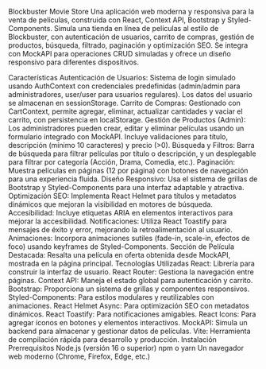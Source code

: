 Blockbuster Movie Store
Una aplicación web moderna y responsiva para la venta de películas, construida con React, Context API, Bootstrap y Styled-Components. Simula una tienda en línea de películas al estilo de Blockbuster, con autenticación de usuarios, carrito de compras, gestión de productos, búsqueda, filtrado, paginación y optimización SEO. Se integra con MockAPI para operaciones CRUD simuladas y ofrece un diseño responsivo para diferentes dispositivos.

Características
Autenticación de Usuarios: Sistema de login simulado usando AuthContext con credenciales predefinidas (admin/admin para administradores, user/user para usuarios regulares). Los datos del usuario se almacenan en sessionStorage.
Carrito de Compras: Gestionado con CartContext, permite agregar, eliminar, actualizar cantidades y vaciar el carrito, con persistencia en localStorage.
Gestión de Productos (Admin): Los administradores pueden crear, editar y eliminar películas usando un formulario integrado con MockAPI. Incluye validaciones para título, descripción (mínimo 10 caracteres) y precio (>0).
Búsqueda y Filtros: Barra de búsqueda para filtrar películas por título o descripción, y un desplegable para filtrar por categoría (Acción, Drama, Comedia, etc.).
Paginación: Muestra películas en páginas (12 por página) con botones de navegación para una experiencia fluida.
Diseño Responsivo: Usa el sistema de grillas de Bootstrap y Styled-Components para una interfaz adaptable y atractiva.
Optimización SEO: Implementa React Helmet para títulos y metadatos dinámicos que mejoran la visibilidad en motores de búsqueda.
Accesibilidad: Incluye etiquetas ARIA en elementos interactivos para mejorar la accesibilidad.
Notificaciones: Utiliza React Toastify para mensajes de éxito y error, mejorando la retroalimentación al usuario.
Animaciones: Incorpora animaciones sutiles (fade-in, scale-in, efectos de foco) usando keyframes de Styled-Components.
Sección de Película Destacada: Resalta una película en oferta obtenida desde MockAPI, mostrada en la página principal.
Tecnologías Utilizadas
React: Librería para construir la interfaz de usuario.
React Router: Gestiona la navegación entre páginas.
Context API: Maneja el estado global para autenticación y carrito.
Bootstrap: Proporciona un sistema de grillas y componentes responsivos.
Styled-Components: Para estilos modulares y reutilizables con animaciones.
React Helmet Async: Para optimización SEO con metadatos dinámicos.
React Toastify: Para notificaciones amigables.
React Icons: Para agregar íconos en botones y elementos interactivos.
MockAPI: Simula un backend para almacenar y gestionar datos de películas.
Vite: Herramienta de compilación rápida para desarrollo y producción.
Instalación
Prerrequisitos
Node.js (versión 16 o superior)
npm o yarn
Un navegador web moderno (Chrome, Firefox, Edge, etc.)
